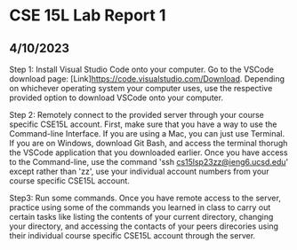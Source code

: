 # CSE 15L Lab Report 1
## 4/10/2023
Step 1: Install Visual Studio Code onto your computer. Go to the VSCode download page: [Link]https://code.visualstudio.com/Download. Depending on whichever operating system your computer uses, use the respective provided option to download VSCode onto your computer. 

Step 2: Remotely connect to the provided server through your course specific CSE15L account. First, make sure that you have a way to use the Command-line Interface. If you are using a Mac, you can just use Terminal. If you are on Windows, download Git Bash, and access the terminal thorugh the VSCode application that you downloaded earlier. Once you have access to the Command-line, use the command 'ssh cs15lsp23zz@ieng6.ucsd.edu' except rather than 'zz', use your individual account numbers from your course specific CSE15L account.

Step3: Run some commands. Once you have remote access to the server, practice using some of the commands you learned in class to carry out certain tasks like listing the contents of your current directory, changing your directory, and accessing the contacts of your peers direcories using their individual course specific CSE15L account through the server. 
